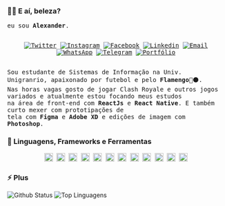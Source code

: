 ### 🤙🏾 E aí, beleza?

  <samp>
     eu sou <b>Alexander</b>.
  <br />
  <br />
    <p align="center">
   <a href="https://twitter.com/ialexanderbrito" target="_blank" > 
     <img alt="Twitter" src="https://img.shields.io/badge/-Twitter-9cf?style=flat-square&logo=Twitter&logoColor=white"></a> 
  
  <a href="https://instagram.com/ialexanderbrito" target="_blank" >
    <img alt="Instagram" src="https://img.shields.io/badge/-Instagram-ff2b8e?style=flat-square&logo=Instagram&logoColor=white"></a> 
  
  <a href="https://facebook.com/ialexanderbrito" target="_blank" >
    <img alt="Facebook" src="https://img.shields.io/badge/-Facebook-blue?style=flat-square&logo=Facebook&logoColor=white"></a> 

  <a href="https://www.linkedin.com/in/ialexanderbrito/" target="_blank" >
    <img alt="Linkedin" src="https://img.shields.io/badge/-Linkedin-blue?style=flat-square&logo=Linkedin&logoColor=white"></a> 
  
  <a href="mailto:ialexanderbrito@gmail.com" target="_blank" >
    <img alt="Email" src="https://img.shields.io/badge/-Email-c14438?style=flat-square&logo=Gmail&logoColor=white"></a> 
  
  <a href="https://api.whatsapp.com/send?phone=5521979434402" target="_blank" >
    <img alt="WhatsApp" src="https://img.shields.io/badge/-WhatsApp-brightgreen?style=flat-square&logo=WhatsApp&logoColor=white"></a>
    
   <a href="https://t.me/ialexanderbrito" target="_blank" >
    <img alt="Telegram" src="https://img.shields.io/badge/-Telegram-blue?style=flat-square&logo=Telegram&logoColor=white"></a>
    
   <a href="https://www.ialexanderbrito.com.br" target="_blank" >
    <img alt="Portfólio" src="https://img.shields.io/badge/-Portfólio-black?style=flat-square&logoColor=white"></a>
    </p>
    <br />Sou estudante de Sistemas de Informação na Univ. Unigranrio, apaixonado por futebol e pelo <b>Flamengo</b>🔴⚫. 
    <br />Nas horas vagas gosto de jogar Clash Royale e outros jogos variados e atualmente estou focando meus estudos
    <br />na área de front-end com <b>ReactJs</b> e <b>React Native</b>. E também curto mexer com prototipações de
    <br />tela com <b>Figma</b> e <b>Adobe XD</b> e edições de imagem com <b>Photoshop</b>.
    <br/>
    </samp>
    
### :rocket: Linguagens, Frameworks e Ferramentas

   <samp>
    <p align="center">
    <img height="20" width="20" src="https://cdn.jsdelivr.net/npm/simple-icons@v3/icons/c.svg" />
    <img height="20" width="20" src="https://cdn.jsdelivr.net/npm/simple-icons@v3/icons/java.svg" />
    <img height="20" width="20" src="https://cdn.jsdelivr.net/npm/simple-icons@v3/icons/javascript.svg" />
    <img height="20" width="20" src="https://cdn.jsdelivr.net/npm/simple-icons@v3/icons/html5.svg" />
    <img height="20" width="20" src="https://cdn.jsdelivr.net/npm/simple-icons@v3/icons/css3.svg" />
    <img height="20" width="20" src="https://cdn.jsdelivr.net/npm/simple-icons@v3/icons/ionic.svg" />
    <img height="20" width="20" src="https://cdn.jsdelivr.net/npm/simple-icons@v3/icons/react.svg" />
    <img height="20" width="20" src="https://cdn.jsdelivr.net/npm/simple-icons@v3/icons/node-dot-js.svg" />
    <img height="20" width="20" src="https://cdn.jsdelivr.net/npm/simple-icons@v3/icons/git.svg" />
    <img height="20" width="20" src="https://cdn.jsdelivr.net/npm/simple-icons@v3/icons/visualstudiocode.svg" />
    <img height="20" width="20" src="https://cdn.jsdelivr.net/npm/simple-icons@v3/icons/figma.svg" />
    <img height="20" width="20" src="https://cdn.jsdelivr.net/npm/simple-icons@v3/icons/adobe.svg" />
  </p>
  </samp>

### ⚡ Plus

![Github Status](https://github-readme-stats.vercel.app/api?username=ialexanderbrito&theme=default&show_icons=true)
![Top Linguagens](https://github-readme-stats.vercel.app/api/top-langs/?username=ialexanderbrito&hide=css,html)

